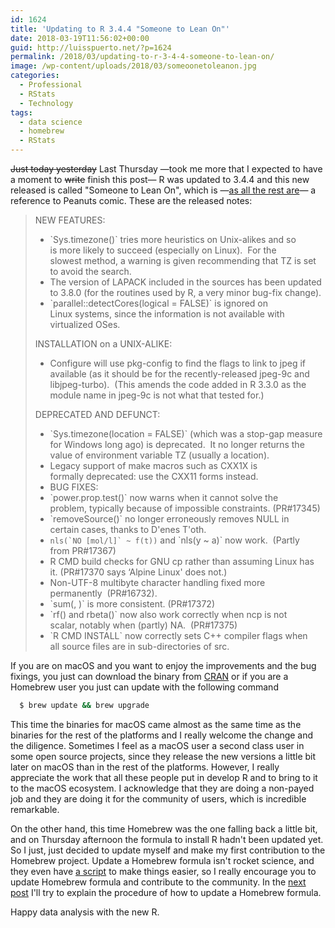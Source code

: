 ```yaml
---
id: 1624
title: 'Updating to R 3.4.4 "Someone to Lean On"'
date: 2018-03-19T11:56:02+00:00
guid: http://luisspuerto.net/?p=1624
permalink: /2018/03/updating-to-r-3-4-4-someone-to-lean-on/
image: /wp-content/uploads/2018/03/someoonetoleanon.jpg
categories:
  - Professional
  - RStats
  - Technology
tags:
  - data science
  - homebrew
  - RStats
---
```

<del>Just today yesterday</del> Last Thursday —took me more that I expected to have a moment to <del>write</del> finish this post— R was updated to 3.4.4 and this new released is called "Someone to Lean On", which is —[as all the rest are](http://livefreeordichotomize.com/2017/09/28/r-release-names/)— a reference to Peanuts comic. These are the released notes:

> NEW FEATURES:
>
>   * \`Sys.timezone()\` tries more heuristics on Unix-alikes and so is more likely to succeed (especially on Linux).  For the slowest method, a warning is given recommending that TZ is set to avoid the search.
>   * The version of LAPACK included in the sources has been updated to 3.8.0 (for the routines used by R, a very minor bug-fix change).
>   * \`parallel::detectCores(logical = FALSE)\` is ignored on Linux systems, since the information is not available with virtualized OSes.
>
> INSTALLATION on a UNIX-ALIKE:
>
>   * Configure will use pkg-config to find the flags to link to jpeg if available (as it should be for the recently-released jpeg-9c and libjpeg-turbo).  (This amends the code added in R 3.3.0 as the module name in jpeg-9c is not what that tested for.)
>
> DEPRECATED AND DEFUNCT:
>
>   * \`Sys.timezone(location = FALSE)\` (which was a stop-gap measure for Windows long ago) is deprecated.  It no longer returns the value of environment variable TZ (usually a location).
>   * Legacy support of make macros such as CXX1X is formally deprecated: use the CXX11 forms instead.
>   * BUG FIXES:
>   * \`power.prop.test()\` now warns when it cannot solve the problem, typically because of impossible constraints. (PR#17345)
>   * \`removeSource()\` no longer erroneously removes NULL in certain cases, thanks to D'enes T'oth.
>   * ``nls(`NO [mol/l]` ~ f(t))`` and \`nls(y ~ a)\` now work.  (Partly from PR#17367)
>   * R CMD build checks for GNU cp rather than assuming Linux has it. (PR#17370 says &#8216;Alpine Linux' does not.)
>   * Non-UTF-8 multibyte character handling fixed more permanently  (PR#16732).
>   * \`sum(, )\` is more consistent. (PR#17372)
>   * \`rf() and rbeta()\` now also work correctly when ncp is not scalar, notably when (partly) NA.  (PR#17375)
>   * \`R CMD INSTALL\` now correctly sets C++ compiler flags when all source files are in sub-directories of src.

If you are on macOS and you want to enjoy the improvements and the bug fixings, you just can download the binary from [CRAN](https://cran.r-project.org/bin/macosx/) or if you are a Homebrew user you just can update with the following command

```sh 
  $ brew update && brew upgrade

```

This time the binaries for macOS came almost as the same time as the binaries for the rest of the platforms and I really welcome the change and the diligence. Sometimes I feel as a macOS user a second class user in some open source projects, since they release the new versions a little bit later on macOS than in the rest of the platforms. However, I really appreciate the work that all these people put in develop R and to bring to it to the macOS ecosystem. I acknowledge that they are doing a non-payed job and they are doing it for the community of users, which is incredible remarkable.

On the other hand, this time Homebrew was the one falling back a little bit, and on Thursday afternoon the formula to install R hadn't been updated yet. So I just, just decided to update myself and make my first contribution to the Homebrew project. Update a Homebrew formula isn't rocket science, and they even have [a script](https://github.com/Homebrew/homebrew-core/blob/master/CONTRIBUTING.md#submit-a-version-upgrade-for-the-foo-formula) to make things easier, so I really encourage you to update Homebrew formula and contribute to the community. In the [next post](http://luisspuerto.net/2018/03/how-i-updated-the-r-formula-in-homebrew/) I'll try to explain the procedure of how to update a Homebrew formula.

Happy data analysis with the new R.
